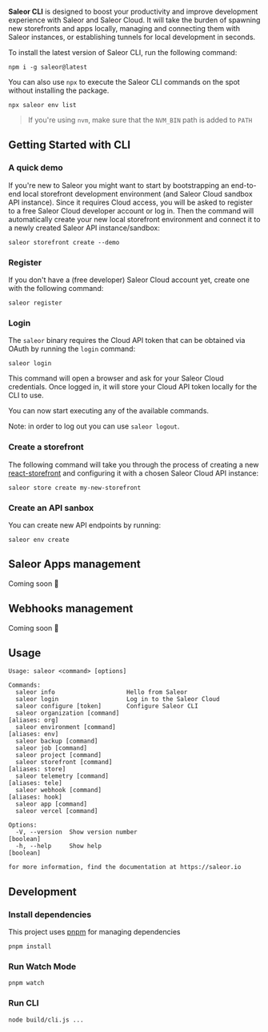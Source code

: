 **Saleor CLI** is designed to boost your productivity and improve development experience with Saleor and Saleor Cloud. It will take the burden of spawning new storefronts and apps locally, managing and connecting them with Saleor instances, or establishing tunnels for local development in seconds.

To install the latest version of Saleor CLI, run the following command:

```
npm i -g saleor@latest
```

You can also use `npx` to execute the Saleor CLI commands on the spot without installing the package.

```
npx saleor env list
```

> If you're using `nvm`, make sure that the `NVM_BIN` path is added to `PATH`

## Getting Started with CLI

### A quick demo

If you're new to Saleor you might want to start by bootstrapping an end-to-end local storefront development environment (and Saleor Cloud sandbox API instance). Since it requires Cloud access, you will be asked to register to a free Saleor Cloud developer account or log in. Then the command will automatically create your new local storefront environment and connect it to a newly created Saleor API instance/sandbox:

```
saleor storefront create --demo
```

### Register

If you don't have a (free developer) Saleor Cloud account yet, create one with the following command:

```
saleor register
```

### Login

The `saleor` binary requires the Cloud API token that can be obtained via OAuth by running the `login` command:

```
saleor login
```

This command will open a browser and ask for your Saleor Cloud credentials. Once logged in, it will store your Cloud API token locally for the CLI to use.

You can now start executing any of the available commands.

Note: in order to log out you can use `saleor logout`.

### Create a storefront

The following command will take you through the process of creating a new [react-storefront](https://github.com/saleor/react-storefront) and configuring it with a chosen Saleor Cloud API instance:

```
saleor store create my-new-storefront
```

### Create an API sanbox

You can create new API endpoints by running:

```
saleor env create
```

## Saleor Apps management

Coming soon 🦄

## Webhooks management

Coming soon 🔌

## Usage

```
Usage: saleor <command> [options]

Commands:
  saleor info                    Hello from Saleor
  saleor login                   Log in to the Saleor Cloud
  saleor configure [token]       Configure Saleor CLI
  saleor organization [command]                                   [aliases: org]
  saleor environment [command]                                    [aliases: env]
  saleor backup [command]
  saleor job [command]
  saleor project [command]
  saleor storefront [command]                                   [aliases: store]
  saleor telemetry [command]                                     [aliases: tele]
  saleor webhook [command]                                       [aliases: hook]
  saleor app [command]
  saleor vercel [command]

Options:
  -V, --version  Show version number                                   [boolean]
  -h, --help     Show help                                             [boolean]

for more information, find the documentation at https://saleor.io
```

## Development

### Install dependencies

This project uses [pnpm](https://pnpm.io) for managing dependencies

```
pnpm install
```

### Run Watch Mode

```
pnpm watch
```

### Run CLI

```
node build/cli.js ...
```
